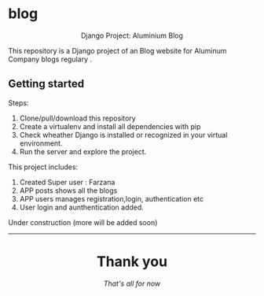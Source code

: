 # blog
 <p align="center">
  <p align="center">
    Django Project: Aluminium Blog 
  </p>
  <p align="center">
   
  </p>
</p>


This repository is a Django project of an Blog website for Aluminum Company blogs regulary .

<!-- <p align="center">
  <a><img src="" width="290"></a>
</p> -->

## Getting started

Steps:

1. Clone/pull/download this repository
2. Create a virtualenv and install all dependencies with pip
3. Check wheather Django is installed or recognized in your virtual environment.
4. Run the server and explore the project.

This project includes:

1. Created Super user : Farzana
2. APP posts shows all the blogs
3. APP users manages registration,login, authentication etc 
4. User login and aunthentication added.

 Under construction (more will be added soon)



---

<div align="center">
<h1>Thank you</h1>
<i>That's all for now</i><br>

<!-- <a ><img src="https://www.google.com/imgres?q=Thank%20you&imgurl=https%3A%2F%2Fwww.aim.com.au%2Fsites%2Fdefault%2Ffiles%2Ffield%2Fimage%2FAIM-Blog-Why-Thank-You-Matters-More-Than-Money-New.jpg&imgrefurl=https%3A%2F%2Fwww.aim.com.au%2Fblog%2Fwhy-thank-you-matters-more-money&docid=xZsBHQqeZK2rtM&tbnid=y_OtHtRuDqC9IM&vet=12ahUKEwiU0OGEv-iIAxVKY_UHHS4pEPQQM3oECDwQAA..i&w=1140&h=479&hcb=2&ved=2ahUKEwiU0OGEv-iIAxVKY_UHHS4pEPQQM3oECDwQAA" alt="Thankyou"></a> -->

</div>
